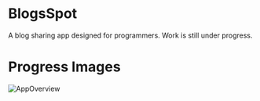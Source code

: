 # BlogsSpot
A blog sharing app designed for programmers. Work is still under progress.

# Progress Images
![AppOverview](https://user-images.githubusercontent.com/91935598/181194257-193aad5d-edab-4bc3-b325-281cf4f30723.png)

